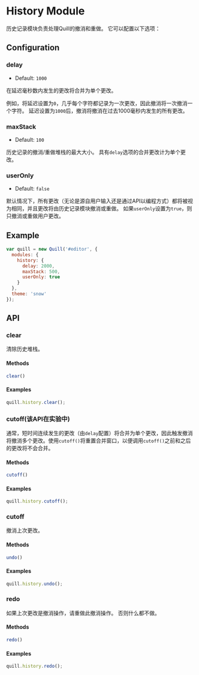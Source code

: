 # History Module
历史记录模块负责处理Quill的撤消和重做。 它可以配置以下选项：

## Configuration
### delay
- Default: `1000`

在延迟毫秒数内发生的更改将合并为单个更改。

例如，将延迟设置为`0`，几乎每个字符都记录为一次更改，因此撤消将一次撤消一个字符。 延迟设置为`1000`后，撤消将撤消在过去1000毫秒内发生的所有更改。

### maxStack
- Default: `100`

历史记录的撤消/重做堆栈的最大大小。 具有`delay`选项的合并更改计为单个更改。

### userOnly
- Default: `false`

默认情况下，所有更改（无论是源自用户输入还是通过API以编程方式）都将被视为相同，并且更改将由历史记录模块撤消或重做。 如果`userOnly`设置为`true`，则只撤消或重做用户更改。

## Example
```javascript
var quill = new Quill('#editor', {
  modules: {
    history: {
      delay: 2000,
      maxStack: 500,
      userOnly: true
    }
  },
  theme: 'snow'
});
```

## API
### clear
清除历史堆栈。

#### Methods
```javascript
clear()
```
#### Examples
```javascript
quill.history.clear();
```

### cutoff(该API在实验中)
通常，短时间连续发生的更改（由`delay`配置）将合并为单个更改，因此触发撤消将撤消多个更改。使用`cutoff()`将重置合并窗口，以便调用`cutoff()`之前和之后的更改将不会合并。

#### Methods
```javascript
cutoff()
```
#### Examples
```javascript
quill.history.cutoff();
```

### cutoff
撤消上次更改。

#### Methods
```javascript
undo()
```
#### Examples
```javascript
quill.history.undo();
```

### redo
如果上次更改是撤消操作，请重做此撤消操作。 否则什么都不做。

#### Methods
```javascript
redo()
```
#### Examples
```javascript
quill.history.redo();
```